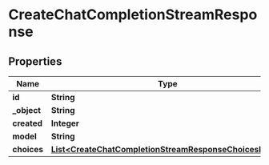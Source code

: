 

# CreateChatCompletionStreamResponse


## Properties

| Name | Type | Description | Notes |
|------------ | ------------- | ------------- | -------------|
|**id** | **String** |  |  |
|**_object** | **String** |  |  |
|**created** | **Integer** |  |  |
|**model** | **String** |  |  |
|**choices** | [**List&lt;CreateChatCompletionStreamResponseChoicesInner&gt;**](CreateChatCompletionStreamResponseChoicesInner.md) |  |  |



